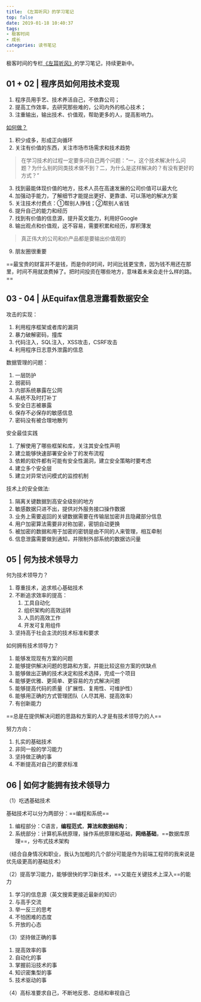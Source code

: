```yaml
---
title: 《左耳听风》的学习笔记
top: false
date: 2019-01-18 10:40:37
tags:
- 极客时间
- 成长
categories: 读书笔记
---
```



极客时间的专栏[《左耳听风》](https://time.geekbang.org/column/48)的学习笔记，持续更新中。

<!-- more -->


## 01 + 02 | 程序员如何用技术变现

1. 程序员用手艺、技术养活自己，不依靠公司；
2. 提高工作效率，去研究那些难的，公司内外的核心技术；
3. 注重输出，输出技术、价值观，帮助更多的人，提高影响力。

[如何做？](https://time.geekbang.org/column/article/185)

1. 积少成多，形成正向循环
2. 关注有价值的东西，关注市场市场需求和技术趋势

> 在学习技术的过程一定要多问自己两个问题：“一，这个技术解决什么问题？为什么别的同类技术做不到？二，为什么是这样解决的？有没有更好的方式？”

3. 找到最能体现价值的地方，技术人员在高速发展的公司价值可以最大化
4. 加强动手能力，了解细节才能提出更好、更靠谱、可以落地的解决方案
5. 关注技术付费点：①帮别人挣钱；②帮别人省钱
6. 提升自己的能力和经历
7. 找到有价值的信息源，提升英文能力，利用好Google
8. 输出观点和价值观，这不容易，需要积累和经历，厚积薄发

> 真正伟大的公司和价产品都是要输出价值观的

9. 朋友圈很重要

==最宝贵的财富并不是钱，而是你的时间，时间比钱更宝贵，因为钱不用还在那里，时间不用就浪费掉了。把时间投资在哪些地方，意味着未来会走什么样的路。==

## 03 - 04 | 从Equifax信息泄露看数据安全

攻击的实现：

1. 利用程序框架或者库的漏洞
2. 暴力破解密码，撞库
3. 代码注入，SQL注入，XSS攻击，CSRF攻击
4. 利用程序日志意外泄露的信息

数据管理的问题：

1. 一层防护
2. 弱密码
3. 内部系统暴露在公网
4. 系统不及时打补丁
5. 安全日志被暴露
6. 保存不必保存的敏感信息
7. 密码没有被合理地散列

安全最佳实践

1. 了解使用了哪些框架和库，关注其安全性声明
2. 建立能够快速部署安全补丁的发布流程
3. 依赖的软件都有可能有安全性漏洞，建立安全策略时要考虑
4. 建立多个安全层
5. 建立对异常访问模式的监控机制

技术上的安全做法:

1. 隔离关键数据到高安全级别的地方
2. 敏感数据只进不出，提供对外服务接口操作数据
3. 业务上需要返回的关键数据需要在传输层加密并且隐藏部分信息
4. 用户加密算法需要非对称加密，密钥自动更换
5. 被加密的数据和用于加密的密钥是由不同的人来管理，相互牵制
6. 信息泄露需要做到通知，并限制外部系统的数据访问量

## 05 | 何为技术领导力

何为技术领导力？

1. 尊重技术，追求核心基础技术
2. 不断追求效率的提高：
    1. 工具自动化
    2. 组织架构的高效运转
    3. 人员的高效工作
    4. 开发可复用组件
3. 坚持高于社会主流的技术标准和要求

如何拥有技术领导力？

1. 能够发现现有方案的问题
2. 能够提供解决问题的思路和方案，并能比较这些方案的优缺点
3. 能够做出正确的技术决定和技术选择，完成一个项目
4. 能够更优雅、更简单、更容易的方式解决问题
5. 能够提高代码的质量（扩展性、复用性、可维护性）
6. 能够用正确的方式管理团队（人尽其用、提高效率）
7. 有创新能力

==总是在提供解决问题的思路和方案的人才是有技术领导力的人==

努力方向：

1. 扎实的基础技术
2. 非同一般的学习能力
3. 坚持做正确的事
4. 不断提高对自己的要求标准

## 06 | 如何才能拥有技术领导力

（1）吃透基础技术

基础技术可以分为两部分：==编程和系统==

1. 编程部分：C语言，**编程范式**，**算法和数据结构**；
2. 系统部分：计算机系统原理，操作系统原理和基础，**网络基础**，==数据库原理==，分布式技术架构

（结合自身情况和职业，我认为加粗的几个部分可能是作为前端工程师的我来说是优先级更高的基础技术）

（2）提高学习能力，能够很快的学习新技术，==又能在关键技术上深入==的能力

1. 学习的信息源（英文搜索更接近最新的知识）
2. 与高手交流
3. 举一反三的思考
4. 不怕困难的态度
5. 开放的心态

（3）坚持做正确的事

1. 提高效率的事
2. 自动化的事
3. 掌握前沿技术的事
4. 知识密集型的事
5. 技术驱动的事

（4）高标准要求自己，不断地反思、总结和审视自己



